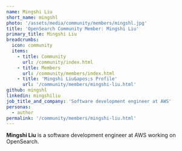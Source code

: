 ```yaml
---
name: Mingshi Liu
short_name: mingshl
photo: '/assets/media/community/members/mingshl.jpg'
title: 'OpenSearch Community Member: Mingshi Liu'
primary_title: Mingshi Liu
breadcrumbs:
  icon: community
  items:
    - title: Community
      url: /community/index.html
    - title: Members
      url: /community/members/index.html
    - title: 'Mingshi Liu&apos;s Profile'
      url: '/community/members/mingshi-liu.html'
github: mingshl
linkedin: mingshiliu
job_title_and_company: 'Software development engineer at AWS'
personas:
  - author
permalink: '/community/members/mingshi-liu.html'
---
```


**Mingshi Liu** is a software development engineer at AWS working on OpenSearch.